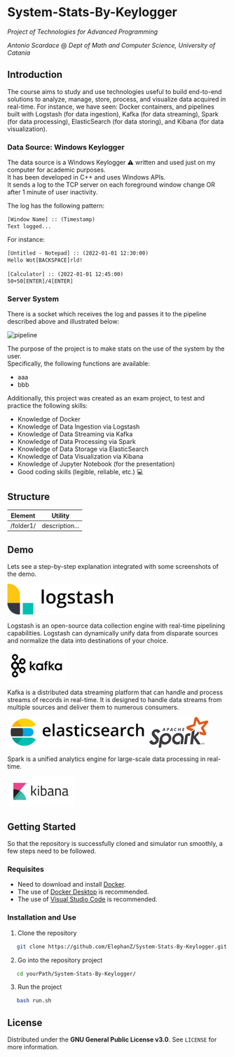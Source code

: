 # System-Stats-By-Keylogger
_Project of Technologies for Advanced Programming_

_Antonio Scardace_ @ 
_Dept of Math and Computer Science, University of Catania_

## Introduction

The course aims to study and use technologies useful to build end-to-end solutions to analyze, manage, store, process, and visualize data acquired in real-time. For instance, we have seen: Docker containers, and pipelines built with Logstash (for data ingestion), Kafka (for data streaming), Spark (for data processing), ElasticSearch (for data storing), and Kibana (for data visualization). 

### Data Source: Windows Keylogger

The data source is a Windows Keylogger :warning: written and used just on my computer for academic purposes. <br/>
It has been developed in C++ and uses Windows APIs. <br/>
It sends a log to the TCP server on each foreground window change OR after 1 minute of user inactivity.

The log has the following pattern:
```
[Window Name] :: (Timestamp)
Text logged...
```
For instance:
```
[Untitled - Notepad] :: (2022-01-01 12:30:00)
Hello Wot[BACKSPACE]rld!

[Calculator] :: (2022-01-01 12:45:00)
50+50[ENTER]/4[ENTER]
```

### Server System

There is a socket which receives the log and passes it to the pipeline described above and illustrated below:

![pipeline](/docs/images/pipeline.jpg)

The purpose of the project is to make stats on the use of the system by the user. <br/>
Specifically, the following functions are available:
* aaa
* bbb

Additionally, this project was created as an exam project, to test and practice the following skills:
* Knowledge of Docker
* Knowledge of Data Ingestion via Logstash
* Knowledge of Data Streaming via Kafka
* Knowledge of Data Processing via Spark 
* Knowledge of Data Storage via ElasticSearch
* Knowledge of Data Visualization via Kibana
* Knowledge of Jupyter Notebook (for the presentation)
* Good coding skills (legible, reliable, etc.) :computer:

## Structure

Element | Utility
----- | -------
/folder1/ | description...

## Demo

Lets see a step-by-step explanation integrated with some screenshots of the demo.

<img src="docs/logos/logstash-logo.png" height="70px" />

Logstash is an open-source data collection engine with real-time pipelining capabilities. Logstash can dynamically unify data from disparate sources and normalize the data into destinations of your choice.

<img src="docs/logos/kafka-logo.png" height="70px" />

Kafka is a distributed data streaming platform that can handle and process streams of records in real-time. It is designed to handle data streams from multiple sources and deliver them to numerous consumers.

<img src="docs/logos/elasticsearch-logo.png" height="70px" />

<img src="docs/logos/spark-logo.png" height="70px" />

Spark is a unified analytics engine for large-scale data processing in real-time.

<img src="docs/logos/kibana-logo.png" height="70px" />

## Getting Started

So that the repository is successfully cloned and simulator run smoothly, a few steps need to be followed.

### Requisites

* Need to download and install [Docker](https://docs.docker.com/get-docker/).
* The use of [Docker Desktop](https://www.docker.com/products/docker-desktop/) is recommended.
* The use of [Visual Studio Code](https://code.visualstudio.com/download) is recommended.

### Installation and Use

1. Clone the repository 
```sh
   git clone https://github.com/ElephanZ/System-Stats-By-Keylogger.git
``` 
2. Go into the repository project
```sh
   cd yourPath/System-Stats-By-Keylogger/
``` 
3. Run the project
```sh
   bash run.sh 
``` 

## License

Distributed under the **GNU General Public License v3.0**. See ``` LICENSE ``` for more information.

